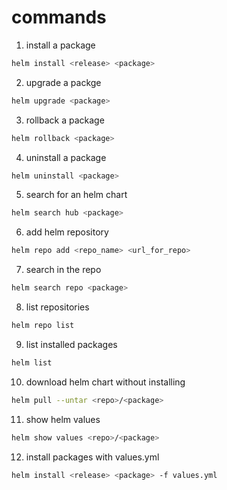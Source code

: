 # commands
1) install a package
```bash
helm install <release> <package>
```
2) upgrade a packge
```bash
helm upgrade <package>
```
3) rollback a package
```bash
helm rollback <package>
```
4) uninstall a package
```bash
helm uninstall <package>
```
5) search for an helm chart
```bash
helm search hub <package>
```
6) add helm repository
```bash
helm repo add <repo_name> <url_for_repo>
```
7) search in the repo
```bash
helm search repo <package>
```
8) list repositories
```bash
helm repo list
```
9) list installed packages
```bash
helm list
```
10) download helm chart without installing
```bash
helm pull --untar <repo>/<package>
```

11) show helm values
```bash
helm show values <repo>/<package>
```

12) install packages with values.yml
```bash
helm install <release> <package> -f values.yml
```